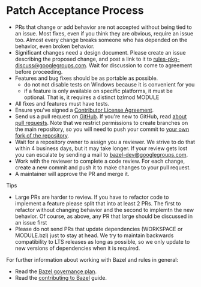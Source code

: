 # Patch Acceptance Process

- PRs that change or add behavior are not accepted without being tied to an
   issue.  Most fixes, even if you think they are obvious, require an issue
   too. Almost every change breaks someone who has depended on the behavior,
   even broken behavior.
- Significant changes need a design document. Please create an issue describing
   the proposed change, and post a link to it to rules-pkg-discuss@googlegroups.com.
   Wait for discussion to come to agreement before proceeding.
-  Features and bug fixes should be as portable as possible.
   - do not not disable tests on Windows because it is convenient for you
   - if a feature is only available on specific platforms, it must be optional. That
     is, it requires a distinct bzlmod MODULE
-  All fixes and features must have tests.
-  Ensure you've signed a [Contributor License
   Agreement](https://cla.developers.google.com).
-  Send us a pull request on
   [GitHub](https://github.com/bazelbuild/rules_pkg/pulls). If you're new to GitHub,
   read [about pull
   requests](https://help.github.com/articles/about-pull-requests/). Note that
   we restrict permissions to create branches on the main repository, so
   you will need to push your commit to [your own fork of the
   repository](https://help.github.com/articles/working-with-forks/).
-  Wait for a repository owner to assign you a reviewer. We strive to do that
   within 4 business days, but it may take longer. If your review gets lost
   you can escalate by sending a mail to
   [bazel-dev@googlegroups.com](mailto:bazel-dev@googlegroups.com).
-  Work with the reviewer to complete a code review. For each change, create a
   new commit and push it to make changes to your pull request.
-  A maintainer will approve the PR and merge it.

Tips
-  Large PRs are harder to review. If you have to refactor code to implement a feature
   please split that into at least 2 PRs. The first to refactor without changing behavior
   and the second to implemtn the new behavior. Of course, as above, any PR that large
   should be discussed in an issue first
-  Please do not send PRs that update dependencies (WORKSPACE or MODULE.bzl) just to
   stay at head.  We try to maintain backwards compatibility to LTS releases as long as
   possible, so we only update to new versions of dependencies when it is required.

For further information about working with Bazel and rules in general:
-  Read the [Bazel governance plan](https://www.bazel.build/governance.html).
-  Read the [contributing to Bazel](https://www.bazel.build/contributing.html) guide.
